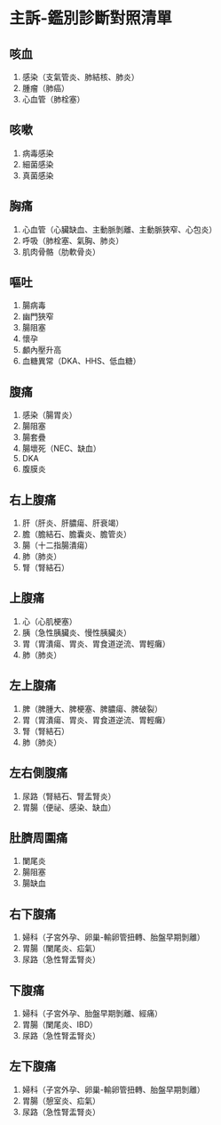# 主訴-鑑別診斷對照清單
## 咳血
1. 感染（支氣管炎、肺結核、肺炎）
2. 腫瘤（肺癌）
3. 心血管（肺栓塞）
## 咳嗽
1. 病毒感染
2. 細菌感染
3. 真菌感染
## 胸痛
1. 心血管（心臟缺血、主動脈剝離、主動脈狹窄、心包炎）
2. 呼吸（肺栓塞、氣胸、肺炎）
3. 肌肉骨骼（肋軟骨炎）
## 嘔吐
1. 腸病毒
2. 幽門狹窄
3. 腸阻塞
4. 懷孕
5. 顱內壓升高
6. 血糖異常（DKA、HHS、低血糖）
## 腹痛
1. 感染（腸胃炎）
2. 腸阻塞
3. 腸套疊
4. 腸壞死（NEC、缺血）
5. DKA
6. 腹膜炎
## 右上腹痛
1. 肝（肝炎、肝膿瘍、肝衰竭）
2. 膽（膽結石、膽囊炎、膽管炎）
3. 腸（十二指腸潰瘍）
4. 肺（肺炎）
5. 腎（腎結石）
## 上腹痛
1. 心（心肌梗塞）
2. 胰（急性胰臟炎、慢性胰臟炎）
3. 胃（胃潰瘍、胃炎、胃食道逆流、胃輕癱）
4. 肺（肺炎）
## 左上腹痛
1. 脾（脾腫大、脾梗塞、脾膿瘍、脾破裂）
2. 胃（胃潰瘍、胃炎、胃食道逆流、胃輕癱）
3. 腎（腎結石）
4. 肺（肺炎）
## 左右側腹痛
1. 尿路（腎結石、腎盂腎炎）
2. 胃腸（便祕、感染、缺血）
## 肚臍周圍痛
1. 闌尾炎
2. 腸阻塞
3. 腸缺血
## 右下腹痛
1. 婦科（子宮外孕、卵巢-輸卵管扭轉、胎盤早期剝離）
2. 胃腸（闌尾炎、疝氣）
3. 尿路（急性腎盂腎炎）
## 下腹痛
1. 婦科（子宮外孕、胎盤早期剝離、經痛）
2. 胃腸（闌尾炎、IBD）
3. 尿路（急性腎盂腎炎）
## 左下腹痛
1. 婦科（子宮外孕、卵巢-輸卵管扭轉、胎盤早期剝離）
2. 胃腸（憩室炎、疝氣）
3. 尿路（急性腎盂腎炎）
